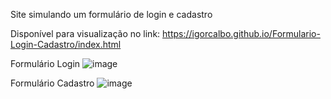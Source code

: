 Site simulando um formulário de login e cadastro

Disponível para visualização no link: https://igorcalbo.github.io/Formulario-Login-Cadastro/index.html

Formulário Login
![image](https://github.com/user-attachments/assets/9d9fab69-bf06-4368-af47-56fb01d52cd9)

Formulário Cadastro
![image](https://github.com/user-attachments/assets/26388d62-1474-4ceb-8f31-ca3c8b1e416a)

